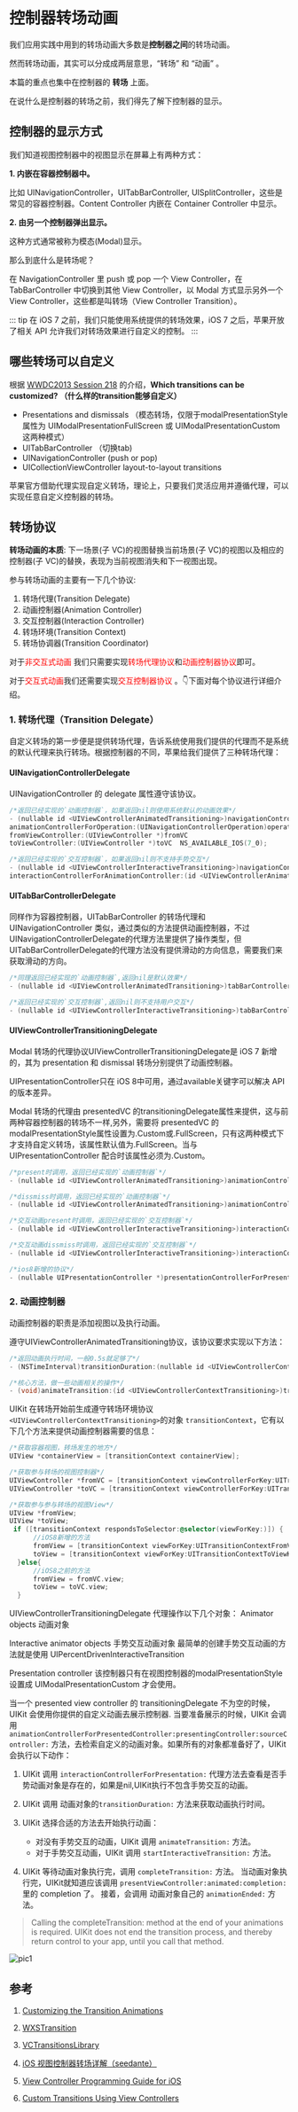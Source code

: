# 控制器转场动画

我们应用实践中用到的转场动画大多数是**控制器之间**的转场动画。

然而转场动画，其实可以分成成两层意思，“转场” 和 “动画” 。

本篇的重点也集中在控制器的 **转场** 上面。

在说什么是控制器的转场之前，我们得先了解下控制器的显示。

## 控制器的显示方式

我们知道视图控制器中的视图显示在屏幕上有两种方式：

**1. 内嵌在容器控制器中。**

比如 UINavigationController，UITabBarController, UISplitController，这些是常见的容器控制器。Content Controller 内嵌在 Container Controller 中显示。

**2. 由另一个控制器弹出显示。**

这种方式通常被称为模态(Modal)显示。

那么到底什么是转场呢？

在 NavigationController 里 push 或 pop 一个 View Controller，在 TabBarController 中切换到其他 View Controller，以 Modal 方式显示另外一个 View Controller，这些都是叫转场（View Controller Transition）。

::: tip
在 iOS 7 之前，我们只能使用系统提供的转场效果，iOS 7 之后，苹果开放了相关 API 允许我们对转场效果进行自定义的控制。
:::

## 哪些转场可以自定义

根据 [WWDC2013 Session 218](https://developer.apple.com/videos/play/wwdc2013/218/) 的介绍，**Which transitions can be customized? （什么样的transition能够自定义）**

* Presentations and dismissals （模态转场，仅限于modalPresentationStyle属性为 UIModalPresentationFullScreen 或 UIModalPresentationCustom 这两种模式）
* UITabBarController （切换tab)
* UINavigationController (push or pop)
* UICollectionViewController layout-to-layout transitions

苹果官方借助代理实现自定义转场，理论上，只要我们灵活应用并遵循代理，可以实现任意自定义控制器的转场。

## 转场协议

**转场动画的本质**: 下一场景(子 VC)的视图替换当前场景(子 VC)的视图以及相应的控制器(子 VC)的替换，表现为当前视图消失和下一视图出现。

参与转场动画的主要有一下几个协议:

1. 转场代理(Transition Delegate)
2. 动画控制器(Animation Controller)
3. 交互控制器(Interaction Controller)
4. 转场环境(Transition Context)
5. 转场协调器(Transition Coordinator)

对于<font color="red">非交互式动画</font> 我们只需要实现<font color="red">转场代理协议</font>和<font color="red">动画控制器协议</font>即可。

对于<font color="red">交互式动画</font>我们还需要实现<font color="red">交互控制器协议</font> 。👇下面对每个协议进行详细介绍。

### 1. 转场代理（Transition Delegate）

自定义转场的第一步便是提供转场代理，告诉系统使用我们提供的代理而不是系统的默认代理来执行转场。根据控制器的不同，苹果给我们提供了三种转场代理：

#### UINavigationControllerDelegate

UINavigationController 的 delegate 属性遵守该协议。

```objectivec
/*返回已经实现的`动画控制器`，如果返回nil则使用系统默认的动画效果*/
- (nullable id <UIViewControllerAnimatedTransitioning>)navigationController:(UINavigationController *)navigationController 
animationControllerForOperation:(UINavigationControllerOperation)operation  
fromViewController:(UIViewController *)fromVC 
toViewController:(UIViewController *)toVC  NS_AVAILABLE_IOS(7_0);

/*返回已经实现的`交互控制器`，如果返回nil则不支持手势交互*/
- (nullable id <UIViewControllerInteractiveTransitioning>)navigationController:(UINavigationController *)navigationController 
interactionControllerForAnimationController:(id <UIViewControllerAnimatedTransitioning>) animationController NS_AVAILABLE_IOS(7_0);
```

#### UITabBarControllerDelegate

同样作为容器控制器，UITabBarController 的转场代理和 UINavigationController 类似，通过类似的方法提供动画控制器，不过UINavigationControllerDelegate的代理方法里提供了操作类型，但UITabBarControllerDelegate的代理方法没有提供滑动的方向信息，需要我们来获取滑动的方向。

```objectivec
/*同理返回已经实现的`动画控制器`,返回nil是默认效果*/
- (nullable id <UIViewControllerAnimatedTransitioning>)tabBarController:(UITabBarController *)tabBarController animationControllerForTransitionFromViewController:(UIViewController *)fromVC toViewController:(UIViewController *)toVC;

/*返回已经实现的`交互控制器`,返回nil则不支持用户交互*/
- (nullable id <UIViewControllerInteractiveTransitioning>)tabBarController:(UITabBarController *)tabBarController interactionControllerForAnimationController: (id <UIViewControllerAnimatedTransitioning>)animationController NS_AVAILABLE_IOS(7_0);
```

#### UIViewControllerTransitioningDelegate

Modal 转场的代理协议UIViewControllerTransitioningDelegate是 iOS 7 新增的，其为 presentation 和 dismissal 转场分别提供了动画控制器。

UIPresentationController只在 iOS 8中可用，通过available关键字可以解决 API 的版本差异。

Modal 转场的代理由 presentedVC 的transitioningDelegate属性来提供，这与前两种容器控制器的转场不一样,另外，需要将 presentedVC 的modalPresentationStyle属性设置为.Custom或.FullScreen，只有这两种模式下才支持自定义转场，该属性默认值为.FullScreen。当与 UIPresentationController 配合时该属性必须为.Custom。

```objectivec
/*present时调用，返回已经实现的`动画控制器`*/
- (nullable id <UIViewControllerAnimatedTransitioning>)animationControllerForPresentedController:(UIViewController *)presented presentingController:(UIViewController *)presenting sourceController:(UIViewController *)source;

/*dissmiss时调用，返回已经实现的`动画控制器`*/
- (nullable id <UIViewControllerAnimatedTransitioning>)animationControllerForDismissedController:(UIViewController *)dismissed;

/*交互动画present时调用，返回已经实现的`交互控制器`*/
- (nullable id <UIViewControllerInteractiveTransitioning>)interactionControllerForPresentation:(id <UIViewControllerAnimatedTransitioning>)animator;

/*交互动画dissmiss时调用，返回已经实现的`交互控制器`*/
- (nullable id <UIViewControllerInteractiveTransitioning>)interactionControllerForDismissal:(id <UIViewControllerAnimatedTransitioning>)animator;

/*ios8新增的协议*/
- (nullable UIPresentationController *)presentationControllerForPresentedViewController:(UIViewController *)presented presentingViewController:(nullable UIViewController *)presenting sourceViewController:(UIViewController *)source NS_AVAILABLE_IOS(8_0);

```

### 2. 动画控制器

动画控制器的职责是添加视图以及执行动画。

遵守UIViewControllerAnimatedTransitioning协议，该协议要求实现以下方法：

```objectivec
/*返回动画执行时间，一般0.5s就足够了*/
- (NSTimeInterval)transitionDuration:(nullable id <UIViewControllerContextTransitioning>)transitionContext;

/*核心方法，做一些动画相关的操作*/
- (void)animateTransition:(id <UIViewControllerContextTransitioning>)transitionContext;
```

UIKit 在转场开始前生成遵守转场环境协议`<UIViewControllerContextTransitioning>`的对象 `transitionContext`，它有以下几个方法来提供动画控制器需要的信息：

```objectivec
/*获取容器视图，转场发生的地方*/
UIView *containerView = [transitionContext containerView];

/*获取参与转场的视图控制器*/
UIViewController *fromVC = [transitionContext viewControllerForKey:UITransitionContextFromViewControllerKey];
UIViewController *toVC = [transitionContext viewControllerForKey:UITransitionContextToViewControllerKey];

/*获取参与参与转场的视图View*/
UIView *fromView;
UIView *toView;
 if ([transitionContext respondsToSelector:@selector(viewForKey:)]) {
      //iOS8新增的方法
      fromView = [transitionContext viewForKey:UITransitionContextFromViewKey];
      toView = [transitionContext viewForKey:UITransitionContextToViewKey];
  }else{
      //iOS8之前的方法
      fromView = fromVC.view;
      toView = toVC.view;
  }

```

UIViewControllerTransitioningDelegate 代理操作以下几个对象：
Animator objects
动画对象

Interactive animator objects
手势交互动画对象
最简单的创建手势交互动画的方法就是使用 UIPercentDrivenInteractiveTransition

Presentation controller
该控制器只有在视图控制器的modalPresentationStyle 设置成 UIModalPresentationCustom 才会使用。

当一个 presented view controller 的 transitioningDelegate 不为空的时候， UIKit 会使用你提供的自定义动画去展示控制器.
当要准备展示的时候，UIKit 会调用 `animationControllerForPresentedController:presentingController:sourceController:` 方法，去检索自定义的动画对象。如果所有的对象都准备好了，UIKit会执行以下动作：

1. UIKit 调用 `interactionControllerForPresentation:` 代理方法去查看是否手势动画对象是存在的，如果是nil,UIKit执行不包含手势交互的动画。

2. UIKit 调用 动画对象的`transitionDuration:` 方法来获取动画执行时间。

3. UIKit 选择合适的方法去开始执行动画：

    * 对没有手势交互的动画，UIKit 调用 `animateTransition:` 方法。
    * 对于手势交互动画，UIKit 调用 `startInteractiveTransition:` 方法。

4. UIKit 等待动画对象执行完，调用 `completeTransition:` 方法。
当动画对象执行完，UIKit就知道应该调用 `presentViewController:animated:completion:` 里的 completion 了。 接着，会调用 动画对象自己的 `animationEnded:` 方法。

> Calling the completeTransition: method at the end of your animations is required. UIKit does not end the transition process, and thereby return control to your app, until you call that method.


![pic1](https://raw.githubusercontent.com/kakadee/myMarkDownPic/master/img/20190814150042.png)

## 参考

1. [Customizing the Transition Animations](https://developer.apple.com/library/archive/featuredarticles/ViewControllerPGforiPhoneOS/CustomizingtheTransitionAnimations.html#//apple_ref/doc/uid/TP40007457-CH16-SW1)

2. [WXSTransition](https://github.com/alanwangmodify/WXSTransition)

3. [VCTransitionsLibrary](https://github.com/ColinEberhardt/VCTransitionsLibrary)

4. [iOS 视图控制器转场详解（seedante）](https://github.com/seedante/iOS-Note/wiki/ViewController-Transition)

5. [View Controller Programming Guide for iOS
](https://developer.apple.com/library/archive/featuredarticles/ViewControllerPGforiPhoneOS/)

6. [Custom Transitions Using View Controllers
](https://developer.apple.com/videos/play/wwdc2013/218/)
